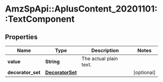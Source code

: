 # AmzSpApi::AplusContent_20201101::TextComponent

## Properties
Name | Type | Description | Notes
------------ | ------------- | ------------- | -------------
**value** | **String** | The actual plain text. | 
**decorator_set** | [**DecoratorSet**](DecoratorSet.md) |  | [optional] 

